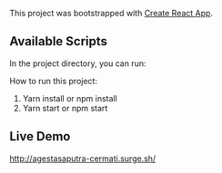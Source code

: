 This project was bootstrapped with [Create React App](https://github.com/facebook/create-react-app).

## Available Scripts

In the project directory, you can run:

How to run this project:

1. Yarn install or npm install
2. Yarn start or npm start


## Live Demo
http://agestasaputra-cermati.surge.sh/
